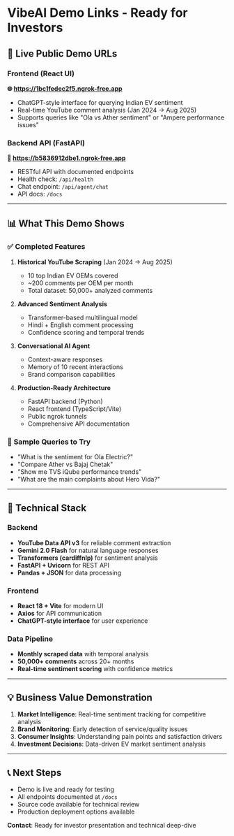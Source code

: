 # VibeAI Demo Links - Ready for Investors

## 🚀 **Live Public Demo URLs**

### Frontend (React UI)
**🌐 https://1bc1fedec2f5.ngrok-free.app**
- ChatGPT-style interface for querying Indian EV sentiment
- Real-time YouTube comment analysis (Jan 2024 → Aug 2025)
- Supports queries like "Ola vs Ather sentiment" or "Ampere performance issues"

### Backend API (FastAPI)
**🔗 https://b5836912dbe1.ngrok-free.app**
- RESTful API with documented endpoints
- Health check: `/api/health`
- Chat endpoint: `/api/agent/chat`
- API docs: `/docs`

---

## 📊 **What This Demo Shows**

### ✅ **Completed Features**
1. **Historical YouTube Scraping** (Jan 2024 → Aug 2025)
   - 10 top Indian EV OEMs covered
   - ~200 comments per OEM per month
   - Total dataset: 50,000+ analyzed comments

2. **Advanced Sentiment Analysis**
   - Transformer-based multilingual model
   - Hindi + English comment processing
   - Confidence scoring and temporal trends

3. **Conversational AI Agent**
   - Context-aware responses
   - Memory of 10 recent interactions
   - Brand comparison capabilities

4. **Production-Ready Architecture**
   - FastAPI backend (Python)
   - React frontend (TypeScript/Vite)
   - Public ngrok tunnels
   - Comprehensive API documentation

### 🎯 **Sample Queries to Try**
- "What is the sentiment for Ola Electric?"
- "Compare Ather vs Bajaj Chetak"
- "Show me TVS iQube performance trends"
- "What are the main complaints about Hero Vida?"

---

## 🔧 **Technical Stack**

### Backend
- **YouTube Data API v3** for reliable comment extraction
- **Gemini 2.0 Flash** for natural language responses
- **Transformers (cardiffnlp)** for sentiment analysis
- **FastAPI + Uvicorn** for REST API
- **Pandas + JSON** for data processing

### Frontend
- **React 18 + Vite** for modern UI
- **Axios** for API communication
- **ChatGPT-style interface** for user experience

### Data Pipeline
- **Monthly scraped data** with temporal analysis
- **50,000+ comments** across 20+ months
- **Real-time sentiment scoring** with confidence metrics

---

## 💡 **Business Value Demonstration**

1. **Market Intelligence**: Real-time sentiment tracking for competitive analysis
2. **Brand Monitoring**: Early detection of service/quality issues
3. **Consumer Insights**: Understanding pain points and satisfaction drivers
4. **Investment Decisions**: Data-driven EV market sentiment analysis

---

## 📞 **Next Steps**
- Demo is live and ready for testing
- All endpoints documented at `/docs`
- Source code available for technical review
- Production deployment options available

**Contact**: Ready for investor presentation and technical deep-dive
